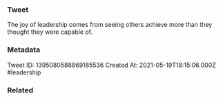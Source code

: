 ### Tweet
The joy of leadership comes from seeing others achieve more than they thought they were capable of.

### Metadata
Tweet ID: 1395080588869185536
Created At: 2021-05-19T18:15:06.000Z
#leadership

### Related

